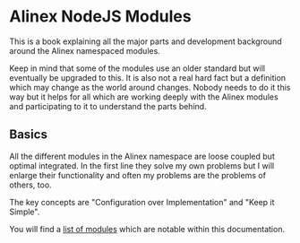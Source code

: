 # Alinex NodeJS Modules

This is a book explaining all the major parts and development background around
the Alinex namespaced modules.

Keep in mind that some of the modules use an older standard but will eventually
be upgraded to this. It is also not a real hard fact but a definition which may
change as the world around changes. Nobody needs to do it this way but it helps
for all which are working deeply with the Alinex modules and participating to it
to understand the parts behind.


## Basics

All the different modules in the Alinex namespace are loose coupled but optimal
integrated. In the first line they solve my own problems
but I will enlarge their functionality and often my problems are the problems of
others, too.

The key concepts are "Configuration over Implementation" and "Keep it Simple".

You will find a [list of modules](modules.md) which are notable within this documentation.

